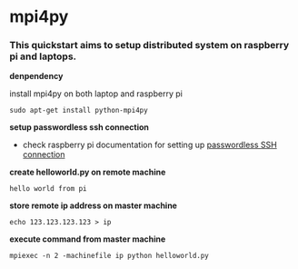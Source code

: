 # mpi4py
### This quickstart aims to setup distributed system on raspberry pi and laptops. 

**denpendency**

install mpi4py on both laptop and raspberry pi

```
sudo apt-get install python-mpi4py
```

**setup passwordless ssh connection**

* check raspberry pi documentation for setting up [passwordless SSH connection](https://www.raspberrypi.org/documentation/remote-access/ssh/passwordless.md)

**create helloworld.py on remote machine**

```
hello world from pi
```

**store remote ip address on master machine**

```
echo 123.123.123.123 > ip
```

**execute command from master machine**

```
mpiexec -n 2 -machinefile ip python helloworld.py
```
